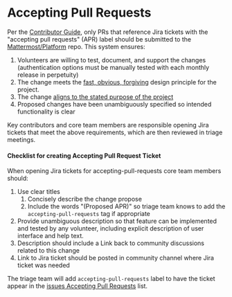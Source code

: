 # Accepting Pull Requests

Per the [Contributor Guide](https://github.com/mattermost/platform/blob/master/CONTRIBUTING.md), only PRs that reference Jira tickets with the "accepting pull requests" (APR) label should be submitted to the [Mattermost/Platform](https://github.com/mattermost/platform) repo. This system ensures:

1. Volunteers are willing to test, document, and support the changes (authentication options must be manually tested with each monthly release in perpetuity)
2. The change meets the [fast, obvious, forgiving](http://www.mattermost.org/design-principles/) design principle for the project.
3. The change [aligns to the stated purpose of the project](http://www.mattermost.org/vision/#mattermost-teams-v1)
4. Proposed changes have been unambiguously specified so intended functionality is clear
 
Key contributors and core team members are responsible opening Jira tickets that meet the above requirements, which are then reviewed in triage meetings. 

#### Checklist for creating Accepting Pull Request Ticket 

When opening Jira tickets for accepting-pull-requests core team members should:

1. Use clear titles
    1. Concisely describe the change propose
    2. Include the words "(Proposed APR)" so triage team knows to add the `accepting-pull-requests` tag if appropriate
2. Provide unambiguous description so that feature can be implemented and tested by any volunteer, including explicit description of user interface and help text.
3. Description should include a Link back to community discussions related to this change
4. Link to Jira ticket should be posted in community channel where Jira ticket was needed 

The triage team will add `accepting-pull-requests` label to have the ticket appear in the [issues Accepting Pull Requests](https://mattermost.atlassian.net/issues/?filter=10101) list. 

